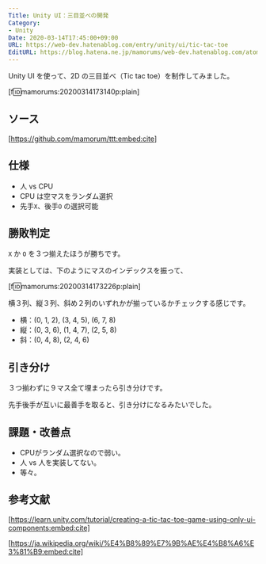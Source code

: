 ```yaml
---
Title: Unity UI：三目並べの開発
Category:
- Unity
Date: 2020-03-14T17:45:00+09:00
URL: https://web-dev.hatenablog.com/entry/unity/ui/tic-tac-toe
EditURL: https://blog.hatena.ne.jp/mamorums/web-dev.hatenablog.com/atom/entry/17391345971657550482
---
```


Unity UI を使って、2D の三目並べ（Tic tac toe）を制作してみました。

[f:id:mamorums:20200314173140p:plain]


## ソース
[https://github.com/mamorum/ttt:embed:cite]


## 仕様
- 人 vs CPU
- CPU は空マスをランダム選択
- 先手`X`、後手`O` の選択可能


## 勝敗判定
`X` か `O` を３つ揃えたほうが勝ちです。

実装としては、下のようにマスのインデックスを振って、

[f:id:mamorums:20200314173226p:plain]

横３列、縦３列、斜め２列のいずれかが揃っているかチェックする感じです。

- 横：(0, 1, 2), (3, 4, 5), (6, 7, 8)
- 縦：(0, 3, 6), (1, 4, 7), (2, 5, 8)
- 斜：(0, 4, 8), (2, 4, 6)


## 引き分け
３つ揃わずに９マス全て埋まったら引き分けです。

先手後手が互いに最善手を取ると、引き分けになるみたいでした。


## 課題・改善点
- CPUがランダム選択なので弱い。
- 人 vs 人を実装してない。
- 等々。


## 参考文献
[https://learn.unity.com/tutorial/creating-a-tic-tac-toe-game-using-only-ui-components:embed:cite]

[https://ja.wikipedia.org/wiki/%E4%B8%89%E7%9B%AE%E4%B8%A6%E3%81%B9:embed:cite]


